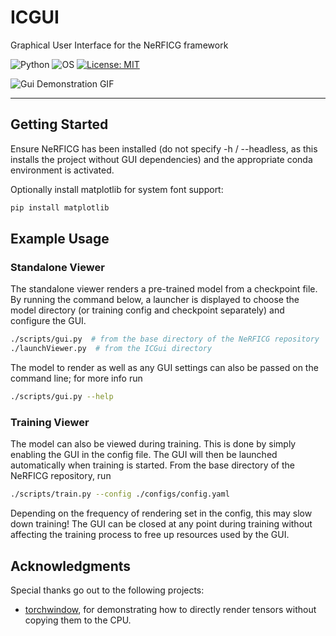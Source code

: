 # ICGUI
Graphical User Interface for the NeRFICG framework

![Python](https://img.shields.io/static/v1?label=Python&message=3&color=success&logo=Python)&nbsp;![OS](https://img.shields.io/static/v1?label=OS&message=Linux/macOS&color=success&logo=Linux)&nbsp;[![License: MIT](https://img.shields.io/badge/License-MIT-success.svg)](https://opensource.org/licenses/MIT)

![Gui Demonstration GIF](resources/gui_demonstration.gif)

---

## Getting Started
Ensure NeRFICG has been installed (do not specify -h / --headless, as this installs the project without 
GUI dependencies) and the appropriate conda environment is activated.

Optionally install matplotlib for system font support:
```sh
pip install matplotlib
```

## Example Usage

### Standalone Viewer

The standalone viewer renders a pre-trained model from a checkpoint file.
By running the command below, a launcher is displayed to choose the 
model directory (or training config and checkpoint separately) and 
configure the GUI.
```sh
./scripts/gui.py  # from the base directory of the NeRFICG repository
./launchViewer.py  # from the ICGui directory
```

The model to render as well as any GUI settings can also be passed on the command line; for more info run 
```sh
./scripts/gui.py --help
```

### Training Viewer

The model can also be viewed during training. This is done by simply enabling
the GUI in the config file. The GUI will then be launched automatically when
training is started. From the base directory of the NeRFICG repository, run

```sh
./scripts/train.py --config ./configs/config.yaml
```

Depending on the frequency of rendering set in the config, this may slow down
training! The GUI can be closed at any point during training without affecting
the training process to free up resources used by the GUI.

## Acknowledgments

Special thanks go out to the following projects:

- [torchwindow](https://github.com/jbaron34/torchwindow), for demonstrating how
to directly render tensors without copying them to the CPU.
